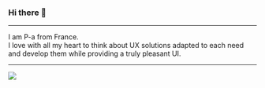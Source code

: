 ### Hi there 👋

---

I am P-a from France.<br>
I love with all my heart to think about UX solutions adapted to each need and develop them while providing a truly pleasant UI.

---

![](https://komarev.com/ghpvc/?username=Barbouy&color=F59E0B)

